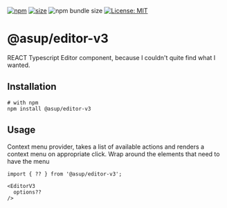 [npm]: https://img.shields.io/npm/v/@asup/editor-v3
[npm-url]: https://www.npmjs.com/package/@asup/editor-v3
[size]: https://packagephobia.now.sh/badge?p=@asup/editor-v3
[size-url]: https://packagephobia.now.sh/result?p=@asup/editor-v3

[![npm][npm]][npm-url]
[![size][size]][size-url]
![npm bundle size](https://img.shields.io/bundlephobia/min/@asup/editor-v3)
[![License: MIT](https://img.shields.io/badge/License-MIT-yellow.svg)](https://raw.githubusercontent.com/PaulDThomas/editor-v3/master/LICENCE)

# @asup/editor-v3

REACT Typescript Editor component, because I couldn't quite find what I wanted.

## Installation

```
# with npm
npm install @asup/editor-v3
```

## Usage

Context menu provider, takes a list of available actions and renders a context menu on appropriate click.
Wrap around the elements that need to have the menu

```
import { ?? } from '@asup/editor-v3';

<EditorV3
  options??
/>
```
